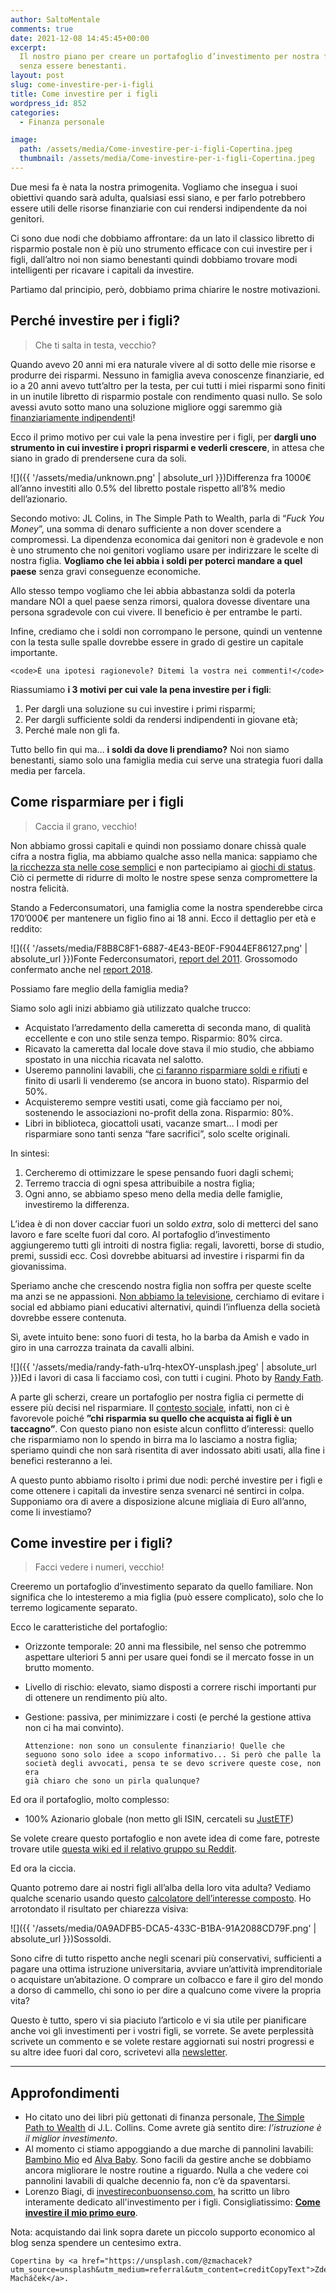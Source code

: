 ```yaml
---
author: SaltoMentale
comments: true
date: 2021-12-08 14:45:45+00:00
excerpt:
  Il nostro piano per creare un portafoglio d’investimento per nostra figlia,
  senza essere benestanti.
layout: post
slug: come-investire-per-i-figli
title: Come investire per i figli
wordpress_id: 852
categories:
  - Finanza personale

image:
  path: /assets/media/Come-investire-per-i-figli-Copertina.jpeg
  thumbnail: /assets/media/Come-investire-per-i-figli-Copertina.jpeg
---
```


Due mesi fa è nata la nostra primogenita. Vogliamo che insegua i suoi obiettivi quando sarà adulta, qualsiasi essi siano, e per farlo potrebbero essere utili delle risorse finanziarie con cui rendersi indipendente da noi genitori.

Ci sono due nodi che dobbiamo affrontare: da un lato il classico libretto di risparmio postale non è più uno strumento efficace con cui investire per i figli, dall’altro noi non siamo benestanti quindi dobbiamo trovare modi intelligenti per ricavare i capitali da investire.

Partiamo dal principio, però, dobbiamo prima chiarire le nostre motivazioni.

## Perché investire per i figli?

> Che ti salta in testa, vecchio?


Quando avevo 20 anni mi era naturale vivere al di sotto delle mie risorse e produrre dei risparmi. Nessuno in famiglia aveva conoscenze finanziarie, ed io a 20 anni avevo tutt’altro per la testa, per cui tutti i miei risparmi sono finiti in un inutile libretto di risparmio postale con rendimento quasi nullo. Se solo avessi avuto sotto mano una soluzione migliore oggi saremmo già [finanziariamente indipendenti](/indipendenza-finanziaria/)!

Ecco il primo motivo per cui vale la pena investire per i figli, per **dargli uno strumento in cui investire i propri risparmi e vederli crescere**, in attesa che siano in grado di prendersene cura da soli.

![]({{ '/assets/media/unknown.png' | absolute_url }})Differenza fra 1000€ all’anno investiti allo 0.5% del libretto postale rispetto all’8% medio dell’azionario.

Secondo motivo: JL Colins, in The Simple Path to Wealth, parla di “_Fuck You Money_”, una somma di denaro sufficiente a non dover scendere a compromessi. La dipendenza economica dai genitori non è gradevole e non è uno strumento che noi genitori vogliamo usare per indirizzare le scelte di nostra figlia. **Vogliamo che lei abbia i soldi per poterci mandare a quel paese** senza gravi conseguenze economiche.

Allo stesso tempo vogliamo che lei abbia abbastanza soldi da poterla mandare NOI a quel paese senza rimorsi, qualora dovesse diventare una persona sgradevole con cui vivere. Il beneficio è per entrambe le parti.

Infine, crediamo che i soldi non corrompano le persone, quindi un ventenne con la testa sulle spalle dovrebbe essere in grado di gestire un capitale importante.

    <code>È una ipotesi ragionevole? Ditemi la vostra nei commenti!</code>

Riassumiamo **i 3 motivi per cui vale la pena investire per i figli**:

1. Per dargli una soluzione su cui investire i primi risparmi;
2. Per dargli sufficiente soldi da rendersi indipendenti in giovane età;
3. Perché male non gli fa.

Tutto bello fin qui ma… **i soldi da dove li prendiamo?** Noi non siamo benestanti, siamo solo una famiglia media cui serve una strategia fuori dalla media per farcela.

## Come risparmiare per i figli

> Caccia il grano, vecchio!


Non abbiamo grossi capitali e quindi non possiamo donare chissà quale cifra a nostra figlia, ma abbiamo qualche asso nella manica: sappiamo che [la ricchezza sta nelle cose semplici](/ricchi-sfondati/) e non partecipiamo ai [giochi di status](/il-costo-dello-status/). Ciò ci permette di ridurre di molto le nostre spese senza compromettere la nostra felicità.

Stando a Federconsumatori, una famiglia come la nostra spenderebbe circa 170’000€ per mantenere un figlio fino ai 18 anni. Ecco il dettaglio per età e reddito:

![]({{ '/assets/media/F8B8C8F1-6887-4E43-BE0F-F9044EF86127.png' | absolute_url }})Fonte Federconsumatori, [report del 2011](https://www.federconsumatori.it/news/foto/I%20costi%20per%20crescere%20un%20figlio.pdf). Grossomodo confermato anche nel [report 2018](https://www.federconsumatori.it/news/foto/Spesa%20per%20crescere%20un%20figlio%20fino%20a%2018%20anni%202019.pdf).

Possiamo fare meglio della famiglia media?

Siamo solo agli inizi abbiamo già utilizzato qualche trucco:

- Acquistato l’arredamento della cameretta di seconda mano, di qualità eccellente e con uno stile senza tempo. Risparmio: 80% circa.
- Ricavato la cameretta dal locale dove stava il mio studio, che abbiamo spostato in una nicchia ricavata nel salotto.
- Useremo pannolini lavabili, che [ci faranno risparmiare soldi e rifiuti](https://www.lettoquotidiano.it/2021/11/24/pannolino-lavabile-risparmia-2000-euro-utilizzandolo-al-posto-dellusa-e-getta/) e finito di usarli li venderemo (se ancora in buono stato). Risparmio del 50%.
- Acquisteremo sempre vestiti usati, come già facciamo per noi, sostenendo le associazioni no-profit della zona. Risparmio: 80%.
- Libri in biblioteca, giocattoli usati, vacanze smart… I modi per risparmiare sono tanti senza “fare sacrifici”, solo scelte originali.

In sintesi:

1. Cercheremo di ottimizzare le spese pensando fuori dagli schemi;
2. Terremo traccia di ogni spesa attribuibile a nostra figlia;
3. Ogni anno, se abbiamo speso meno della media delle famiglie, investiremo la differenza.

L’idea è di non dover cacciar fuori un soldo _extra_, solo di metterci del sano lavoro e fare scelte fuori dal coro. Al portafoglio d’investimento aggiungeremo tutti gli introiti di nostra figlia: regali, lavoretti, borse di studio, premi, sussidi ecc. Così dovrebbe abituarsi ad investire i risparmi fin da giovanissima.

Speriamo anche che crescendo nostra figlia non soffra per queste scelte ma anzi se ne appassioni. [Non abbiamo la televisione](/televisione-quanto-costa-davvero/), cerchiamo di evitare i social ed abbiamo piani educativi alternativi, quindi l’influenza della società dovrebbe essere contenuta.

Sì, avete intuito bene: sono fuori di testa, ho la barba da Amish e vado in giro in una carrozza trainata da cavalli albini.

![]({{ '/assets/media/randy-fath-u1rq-htexOY-unsplash.jpeg' | absolute_url }})Ed i lavori di casa li facciamo così, con tutti i cugini. Photo by [Randy Fath](https://unsplash.com/@randyfath?utm_source=unsplash&utm_medium=referral&utm_content=creditCopyText).

A parte gli scherzi, creare un portafoglio per nostra figlia ci permette di essere più decisi nel risparmiare. Il [contesto sociale](/il-giusto-lo-sbagliato-ed-il-contesto-sociale/), infatti, non ci è favorevole poiché **”chi risparmia su quello che acquista ai figli è un taccagno”**. Con questo piano non esiste alcun conflitto d’interessi: quello che risparmiamo non lo spendo in birra ma lo lasciamo a nostra figlia; speriamo quindi che non sarà risentita di aver indossato abiti usati, alla fine i benefici resteranno a lei.

A questo punto abbiamo risolto i primi due nodi: perché investire per i figli e come ottenere i capitali da investire senza svenarci né sentirci in colpa. Supponiamo ora di avere a disposizione alcune migliaia di Euro all’anno, come li investiamo?

## Come investire per i figli?

> Facci vedere i numeri, vecchio!


Creeremo un portafoglio d’investimento separato da quello familiare. Non significa che lo intesteremo a mia figlia (può essere complicato), solo che lo terremo logicamente separato.

Ecco le caratteristiche del portafoglio:

- Orizzonte temporale: 20 anni ma flessibile, nel senso che potremmo aspettare ulteriori 5 anni per usare quei fondi se il mercato fosse in un brutto momento.
- Livello di rischio: elevato, siamo disposti a correre rischi importanti pur di ottenere un rendimento più alto.
- Gestione: passiva, per minimizzare i costi (e perché la gestione attiva non ci ha mai convinto).

  <code>Attenzione: non sono un consulente finanziario! Quelle che seguono sono solo idee a scopo informativo... Si però che palle la società degli avvocati, pensa te se devo scrivere queste cose, non era già chiaro che sono un pirla qualunque?</code>

Ed ora il portafoglio, molto complesso:

- 100% Azionario globale (non metto gli ISIN, cercateli su [JustETF](https://www.justetf.com/it/find-etf.html))

Se volete creare questo portafoglio e non avete idea di come fare, potreste trovare utile [questa wiki ed il relativo gruppo su Reddit](https://www.reddit.com/r/ItaliaPersonalFinance/wiki/index).

Ed ora la ciccia.

Quanto potremo dare ai nostri figli all’alba della loro vita adulta? Vediamo qualche scenario usando questo [calcolatore dell’interesse composto](https://www.bankeronwheels.com/compound-interest-calculator/). Ho arrotondato il risultato per chiarezza visiva:

![]({{ '/assets/media/0A9ADFB5-DCA5-433C-B1BA-91A2088CD79F.png' | absolute_url }})Sossoldi.

Sono cifre di tutto rispetto anche negli scenari più conservativi, sufficienti a pagare una ottima istruzione universitaria, avviare un’attività imprenditoriale o acquistare un’abitazione. O comprare un colbacco e fare il giro del mondo a dorso di cammello, chi sono io per dire a qualcuno come vivere la propria vita?

Questo è tutto, spero vi sia piaciuto l’articolo e vi sia utile per pianificare anche voi gli investimenti per i vostri figli, se vorrete. Se avete perplessità scrivete un commento e se volete restare aggiornati sui nostri progressi e su altre idee fuori dal coro, scrivetevi alla [newsletter](/newsletter/).

---

## Approfondimenti

- Ho citato uno dei libri più gettonati di finanza personale, [The Simple Path to Wealth](https://amzn.to/3rNNPer) di J.L. Collins. Come avrete già sentito dire: _l’istruzione è il miglior investimento_.
- Al momento ci stiamo appoggiando a due marche di pannolini lavabili: [Bambino Mio](https://amzn.to/3dieMye) ed [Alva Baby](https://amzn.to/2ZQiSui). Sono facili da gestire anche se dobbiamo ancora migliorare le nostre routine a riguardo. Nulla a che vedere coi pannolini lavabili di qualche decennio fa, non c’è da spaventarsi.
- Lorenzo Biagi, di [investireconbuonsenso.com](https://investireconbuonsenso.com/), ha scritto un libro interamente dedicato all'investimento per i figli. Consigliatissimo: [**Come investire il mio primo euro**](https://amzn.to/3YpxUk6).

Nota: acquistando dai link sopra darete un piccolo supporto economico al blog senza spendere un centesimo extra.

    Copertina by <a href="https://unsplash.com/@zmachacek?utm_source=unsplash&utm_medium=referral&utm_content=creditCopyText">Zdeněk Macháček</a>.
